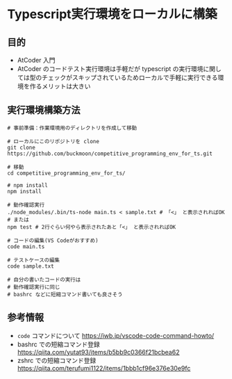 # Typescript実行環境をローカルに構築

## 目的
- AtCoder 入門
- AtCoder のコードテスト実行環境は手軽だが typescript の実行環境に関しては型のチェックがスキップされているためローカルで手軽に実行できる環境を作るメリットは大きい

## 実行環境構築方法

```
# 事前準備：作業環境用のディレクトリを作成して移動

# ローカルにこのリポジトリを clone
git clone https://github.com/buckmoon/competitive_programming_env_for_ts.git

# 移動
cd competitive_programming_env_for_ts/ 

# npm install
npm install

# 動作確認実行
./node_modules/.bin/ts-node main.ts < sample.txt # 「<」 と表示されればOK
# または
npm test # 2行ぐらい何やら表示されたあと「<」 と表示されればOK

# コードの編集(VS Codeがおすすめ)
code main.ts

# テストケースの編集
code sample.txt

# 自分の書いたコードの実行は
# 動作確認実行に同じ
# bashrc などに短縮コマンド書いても良さそう
```

## 参考情報
- `code` コマンドについて https://iwb.jp/vscode-code-command-howto/
- bashrc での短縮コマンド登録 https://qiita.com/yutat93/items/b5bb9c0366f21bcbea62
- zshrc での短縮コマンド登録 https://qiita.com/terufumi1122/items/1bbb1cf96e376e30e9fc

